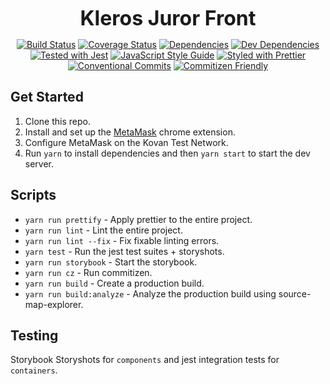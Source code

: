 <p align="center">
  <b style="font-size: 32px;">Kleros Juror Front</b>
</p>

<p align="center">
  <a href="https://travis-ci.org/kleros/kleros-juror-front"><img src="https://travis-ci.org/kleros/kleros-juror-front.svg?branch=master" alt="Build Status"></a>
  <a href="https://coveralls.io/github/kleros/kleros-juror-front?branch=master"><img src="https://coveralls.io/repos/github/kleros/kleros-juror-front/badge.svg?branch=master" alt="Coverage Status"></a>
  <a href="https://david-dm.org/kleros/kleros-juror-front"><img src="https://david-dm.org/kleros/kleros-juror-front.svg" alt="Dependencies"></a>
  <a href="https://david-dm.org/kleros/kleros-juror-front?type=dev"><img src="https://david-dm.org/kleros/kleros-juror-front/dev-status.svg" alt="Dev Dependencies"></a>
  <a href="https://github.com/facebook/jest"><img src="https://img.shields.io/badge/tested_with-jest-99424f.svg" alt="Tested with Jest"></a>
  <a href="https://standardjs.com"><img src="https://img.shields.io/badge/code_style-standard-brightgreen.svg" alt="JavaScript Style Guide"></a>
  <a href="https://github.com/prettier/prettier"><img src="https://img.shields.io/badge/styled_with-prettier-ff69b4.svg" alt="Styled with Prettier"></a>
  <a href="https://conventionalcommits.org"><img src="https://img.shields.io/badge/Conventional%20Commits-1.0.0-yellow.svg" alt="Conventional Commits"></a>
  <a href="http://commitizen.github.io/cz-cli/"><img src="https://img.shields.io/badge/commitizen-friendly-brightgreen.svg" alt="Commitizen Friendly"></a>
</p>

## Get Started

1. Clone this repo.
2. Install and set up the [MetaMask](https://chrome.google.com/webstore/detail/metamask/nkbihfbeogaeaoehlefnkodbefgpgknn?hl=en) chrome extension.
3. Configure MetaMask on the Kovan Test Network.
4. Run `yarn` to install dependencies and then `yarn start` to start the dev server.

## Scripts

* `yarn run prettify` - Apply prettier to the entire project.
* `yarn run lint` - Lint the entire project.
* `yarn run lint --fix` - Fix fixable linting errors.
* `yarn test` - Run the jest test suites + storyshots.
* `yarn run storybook` - Start the storybook.
* `yarn run cz` - Run commitizen.
* `yarn run build` - Create a production build.
* `yarn run build:analyze` - Analyze the production build using source-map-explorer.

## Testing

Storybook Storyshots for `components` and jest integration tests for `containers`.
